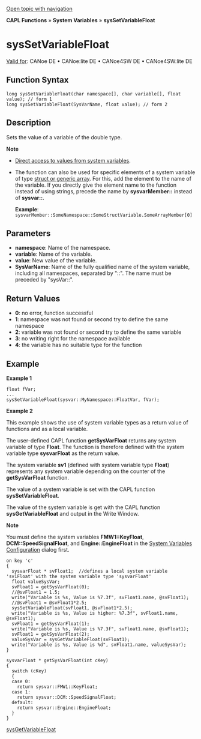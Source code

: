 [Open topic with navigation](../../../../../CANoeDEFamily.htm#Topics/CAPLFunctions/SystemVariables/Functions/CAPLfunctionSysSetVariableFloat.md)

**CAPL Functions** » **System Variables** » **sysSetVariableFloat**

# sysSetVariableFloat

[Valid for](../../../Shared/FeatureAvailability.md): CANoe DE • CANoe:lite DE • CANoe4SW DE • CANoe4SW:lite DE

## Function Syntax

```plaintext
long sysSetVariableFloat(char namespace[], char variable[], float value); // form 1
long sysSetVariableFloat(SysVarName, float value); // form 2
```

## Description

Sets the value of a variable of the double type.

**Note**

- [Direct access to values from system variables](../../../Shared/CAPL/SignalOrientedProgramming/SOPAccessSystemVariable.md).
- The function can also be used for specific elements of a system variable of type [struct or generic array](../../../Shared/SystemVariables/SysVar.md). For this, add the element to the name of the variable. If you directly give the element name to the function instead of using strings, precede the name by **sysvarMember::** instead of **sysvar::**.

  **Example**: `sysvarMember::SomeNamespace::SomeStructVariable.SomeArrayMember[0]`

## Parameters

- **namespace**: Name of the namespace.
- **variable**: Name of the variable.
- **value**: New value of the variable.
- **SysVarName**: Name of the fully qualified name of the system variable, including all namespaces, separated by "::". The name must be preceded by "sysVar::".

## Return Values

- **0**: no error, function successful
- **1**: namespace was not found or second try to define the same namespace
- **2**: variable was not found or second try to define the same variable
- **3**: no writing right for the namespace available
- **4**: the variable has no suitable type for the function

## Example

**Example 1**

```plaintext
float fVar;
...
sysSetVariableFloat(sysvar::MyNamespace::FloatVar, fVar);
```

**Example 2**

This example shows the use of system variable types as a return value of functions and as a local variable.

The user-defined CAPL function **getSysVarFloat** returns any system variable of type **Float**. The function is therefore defined with the system variable type **sysvarFloat** as the return value.

The system variable **sv1** (defined with system variable type **Float**) represents any system variable depending on the counter of the **getSysVarFloat** function.

The value of a system variable is set with the CAPL function **sysSetVariableFloat**.

The value of the system variable is get with the CAPL function **sysGetVariableFloat** and output in the Write Window.

**Note**

You must define the system variables **FMW1::KeyFloat**, **DCM::SpeedSignalFloat**, and **Engine::EngineFloat** in the [System Variables Configuration](../../../Shared/SystemVariables/SysVarConfigUserDefined.md) dialog first.

```plaintext
on key 'c'
{
  sysvarFloat * svFloat1;  //defines a local system variable 'sv1Float' with the system variable type 'sysvarFloat'
  float valueSysVar;
  svFloat1 = getSysVarFloat(0);
  //@svFloat1 = 1.5;
  write("Variable is %s, Value is %7.3f", svFloat1.name, @svFloat1);
  //@svFloat1 = @svFloat1*2.5;
  sysSetVariableFloat(svFloat1, @svFloat1*2.5);
  write("Variable is %s, Value is higher: %7.3f", svFloat1.name, @svFloat1);
  svFloat1 = getSysVarFloat(1);
  write("Variable is %s, Value is %7.3f", svFloat1.name, @svFloat1);
  svFloat1 = getSysVarFloat(2);
  valueSysVar = sysGetVariableFloat(svFloat1);
  write("Variable is %s, Value is %d", svFloat1.name, valueSysVar);
}

sysvarFloat * getSysVarFloat(int cKey)
{
  switch (cKey)
  {
  case 0:
    return sysvar::FMW1::KeyFloat;
  case 1:
    return sysvar::DCM::SpeedSignalFloat;
  default:
    return sysvar::Engine::EngineFloat;
  }
}
```

[sysGetVariableFloat](CAPLfunctionSysGetVariableFloat.md)
